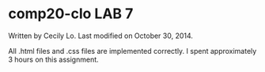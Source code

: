 comp20-clo
LAB 7
===============

Written by Cecily Lo.
Last modified on October 30, 2014.

All .html files and .css files are implemented correctly. I spent approximately 3 hours on this assignment.

